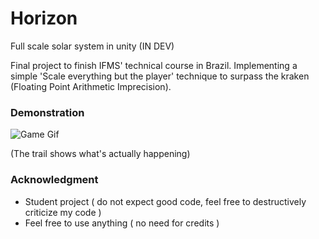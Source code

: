 # Horizon
Full scale solar system in unity (IN DEV)

Final project to finish IFMS' technical course in Brazil.
Implementing a simple 'Scale everything but the player' technique to surpass the kraken (Floating Point Arithmetic Imprecision).

### Demonstration
![Game Gif](solarsytem.gif)

(The trail shows what's actually happening)

### Acknowledgment

- Student project ( do not expect good code, feel free to destructively criticize my code )
- Feel free to use anything ( no need for credits )

